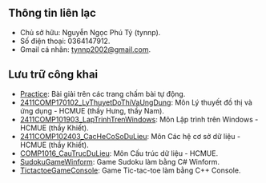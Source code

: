 ## Thông tin liên lạc
- Chủ sở hữu: Nguyễn Ngọc Phú Tỷ (tynnp).
- Số điện thoại: 0364147912.
- Gmail cá nhân: tynnp2002@gmail.com.

## Lưu trữ công khai
- [Practice](https://github.com/tynnp/Practice): Bài giải trên các trang chấm bài tự động.
- [2411COMP170102_LyThuyetDoThiVaUngDung](https://github.com/tynnp/2411COMP170102_LyThuyetDoThiVaUngDung): Môn Lý thuyết đồ thị và ứng dụng - HCMUE (thầy Hưng, thầy Nam).
- [2411COMP101903_LapTrinhTrenWindows](https://github.com/tynnp/2411COMP101903_LapTrinhTrenWindows): Môn Lập trình trên Windows - HCMUE (thầy Khiết).
- [2411COMP102403_CacHeCoSoDuLieu](https://github.com/tynnp/2411COMP102403_CacHeCoSoDuLieu): Môn Các hệ cơ sở dữ liệu - HCMUE (thầy Khiết).
- [COMP1016_CauTrucDuLieu](https://github.com/tynnp/COMP1601_CauTrucDuLieu): Môn Cấu trúc dữ liệu - HCMUE.
- [SudokuGameWinform](https://github.com/tynnp/SudokuGameWinform): Game Sudoku làm bằng C# Winform.
- [TictactoeGameConsole](https://github.com/tynnp/TictactoeGameConsole): Game Tic-tac-toe làm bằng C++ Console.  
